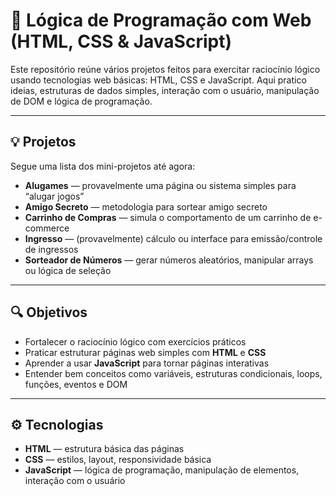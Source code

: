 # 🧠 Lógica de Programação com Web (HTML, CSS & JavaScript)

Este repositório reúne vários projetos feitos para exercitar raciocínio lógico usando tecnologias web básicas: HTML, CSS e JavaScript. Aqui pratico ideias, estruturas de dados simples, interação com o usuário, manipulação de DOM e lógica de programação.

---

## 💡 Projetos

Segue uma lista dos mini-projetos até agora:

- **Alugames** — provavelmente uma página ou sistema simples para “alugar jogos”  
- **Amigo Secreto** — metodologia para sortear amigo secreto  
- **Carrinho de Compras** — simula o comportamento de um carrinho de e-commerce  
- **Ingresso** — (provavelmente) cálculo ou interface para emissão/controle de ingressos  
- **Sorteador de Números** — gerar números aleatórios, manipular arrays ou lógica de seleção

---

## 🔍 Objetivos

- Fortalecer o raciocínio lógico com exercícios práticos  
- Praticar estruturar páginas web simples com **HTML** e **CSS**  
- Aprender a usar **JavaScript** para tornar páginas interativas  
- Entender bem conceitos como variáveis, estruturas condicionais, loops, funções, eventos e DOM

---

## ⚙️ Tecnologias

- **HTML** — estrutura básica das páginas  
- **CSS** — estilos, layout, responsividade básica  
- **JavaScript** — lógica de programação, manipulação de elementos, interação com o usuário
